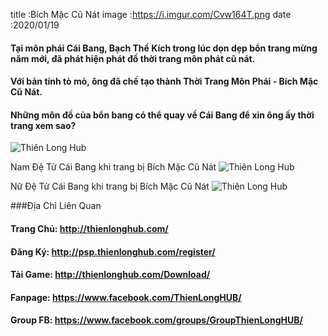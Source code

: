 title :Bích Mặc Cũ Nát
image :https://i.imgur.com/Cvw164T.png
date  :2020/01/19

#### Tại môn phái Cái Bang, Bạch Thế Kích trong lúc dọn dẹp bổn trang mừng năm mới, đã phát hiện phát đồ thời trang môn phát cũ nát.
#### Với bản tính tò mò, ông đã chế tạo thành Thời Trang Môn Phái - Bích Mặc Cũ Nát. 
#### Những môn đồ của bổn bang có thể quay về Cái Bang để xin ông ấy thời trang xem sao? 

![Thiên Long Hub](https://i.imgur.com/gcmKEkG.png)

Nam Đệ Tử Cái Bang khi trang bị Bích Mặc Cũ Nát
![Thiên Long Hub](https://i.imgur.com/9kSx8jB.png)

Nữ Đệ Tử Cái Bang khi trang bị Bích Mặc Cũ Nát
![Thiên Long Hub](https://i.imgur.com/8xgIuTT.png)

###Địa Chỉ Liên Quan
#### Trang Chủ: http://thienlonghub.com/
#### Đăng Ký: http://psp.thienlonghub.com/register/
#### Tải Game: http://thienlonghub.com/Download/
#### Fanpage: https://www.facebook.com/ThienLongHUB/
#### Group FB: https://www.facebook.com/groups/GroupThienLongHUB/
